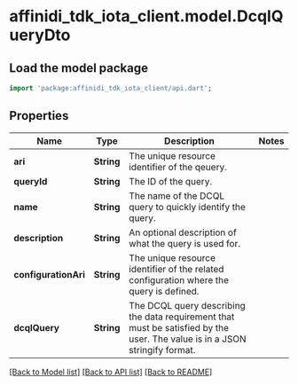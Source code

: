 # affinidi_tdk_iota_client.model.DcqlQueryDto

## Load the model package

```dart
import 'package:affinidi_tdk_iota_client/api.dart';
```

## Properties

| Name                 | Type       | Description                                                                                                                 | Notes |
| -------------------- | ---------- | --------------------------------------------------------------------------------------------------------------------------- | ----- |
| **ari**              | **String** | The unique resource identifier of the qeuery.                                                                               |
| **queryId**          | **String** | The ID of the query.                                                                                                        |
| **name**             | **String** | The name of the DCQL query to quickly identify the query.                                                                   |
| **description**      | **String** | An optional description of what the query is used for.                                                                      |
| **configurationAri** | **String** | The unique resource identifier of the related configuration where the query is defined.                                     |
| **dcqlQuery**        | **String** | The DCQL query describing the data requirement that must be satisfied by the user. The value is in a JSON stringify format. |

[[Back to Model list]](../README.md#documentation-for-models) [[Back to API list]](../README.md#documentation-for-api-endpoints) [[Back to README]](../README.md)
